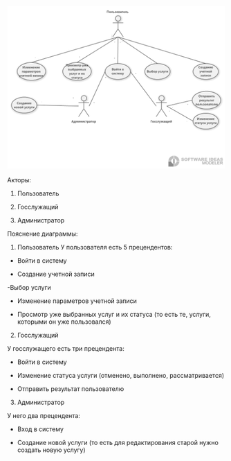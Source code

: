 # 
![](https://github.com/Marina200426/PIS-Belonogov-Chelokhsaeva/blob/main/Usecasediagram1.png)


Акторы:

1.	Пользователь

2.	Госслужащий

3.	Администратор

Пояснение диаграммы:

1.	Пользователь
У пользователя есть 5 прецендентов:

- Войти в систему

- Создание учетной записи

-Выбор услуги

- Изменение параметров учетной записи

- Просмотр уже выбранных услуг и их статуса (то есть те, услуги, которыми он уже пользовался)

2. Госслужащий

У госслужащего есть три прецендента:

- Войти в систему

- Изменение статуса услуги (отменено, выполнено, рассматривается)

- Отправить результат пользователю

3. Администратор

У него два прецендента:

- Вход в систему

- Создание новой услуги (то есть для редактирования старой нужно создать новую услугу)


